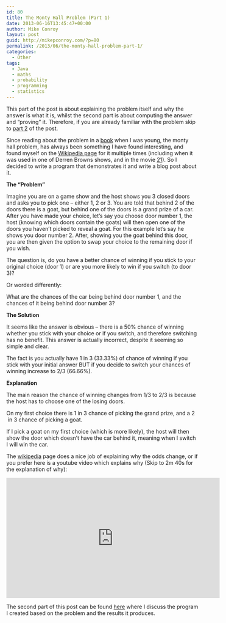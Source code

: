 ```yaml
---
id: 80
title: The Monty Hall Problem (Part 1)
date: 2013-06-16T13:45:47+00:00
author: Mike Conroy
layout: post
guid: http://mikepconroy.com/?p=80
permalink: /2013/06/the-monty-hall-problem-part-1/
categories:
  - Other
tags:
  - Java
  - maths
  - probability
  - programming
  - statistics
---
```

This part of the post is about explaining the problem itself and why the answer is what it is, whilst the second part is about computing the answer and &#8220;proving&#8221; it. Therefore, if you are already familiar with the problem skip to [part 2](http://mikepconroy.com/?p=97 "part 2") of the post.

Since reading about the problem in a <a title="book" href="http://en.wikipedia.org/wiki/The_Curious_Incident_of_the_Dog_in_the_Night-Time" target="_blank">book</a> when I was young, the monty hall problem, has always been something I have found interesting, and found myself on the <a title="Wikipedia page" href="http://en.wikipedia.org/wiki/Monty_Hall_problem" target="_blank">Wikipedia page</a> for it multiple times (including when it was used in one of Derren Browns shows, and in the movie <a title="21" href="http://en.wikipedia.org/wiki/21_(2008_film)" target="_blank">21</a>). So I decided to write a program that demonstrates it and write a blog post about it.

**The &#8220;Problem&#8221;**

Imagine you are on a game show and the host shows you 3 closed doors and asks you to pick one &#8211; either 1, 2 or 3. You are told that behind 2 of the doors there is a goat, but behind one of the doors is a grand prize of a car. After you have made your choice, let&#8217;s say you choose door number 1, the host (knowing which doors contain the goats) will then open one of the doors you haven&#8217;t picked to reveal a goat. For this example let&#8217;s say he shows you door number 2. After, showing you the goat behind this door, you are then given the option to swap your choice to the remaining door if you wish.

The question is, do you have a better chance of winning if you stick to your original choice (door 1) or are you more likely to win if you switch (to door 3)?
  
Or worded differently:
  
What are the chances of the car being behind door number 1, and the chances of it being behind door number 3?

**The Solution**

It seems like the answer is obvious &#8211; there is a 50% chance of winning whether you stick with your choice or if you switch, and therefore switching has no benefit. This answer is actually incorrect, despite it seeming so simple and clear.

The fact is you actually have 1 in 3 (33.33%) of chance of winning if you stick with your initial answer BUT if you decide to switch your chances of winning increase to 2/3 (66.66%).

**Explanation**

The main reason the chance of winning changes from 1/3 to 2/3 is because the host has to choose one of the losing doors.
  
On my first choice there is 1 in 3 chance of picking the grand prize, and a 2  in 3 chance of picking a goat.
  
If I pick a goat on my first choice (which is more likely), the host will then show the door which doesn&#8217;t have the car behind it, meaning when I switch I will win the car.

The <a title="Wikipedia page" href="http://en.wikipedia.org/wiki/Monty_Hall_problem#.27The_Economist.27" target="_blank">wikipedia</a> page does a nice job of explaining why the odds change, or if you prefer here is a youtube video which explains why (Skip to 2m 40s for the explanation of why):

<iframe width="560" height="315" src="https://www.youtube.com/embed/mhlc7peGlGg" frameborder="0" allow="accelerometer; autoplay; encrypted-media; gyroscope; picture-in-picture" allowfullscreen></iframe>

The second part of this post can be found [here](http://mikepconroy.com/?p=97 "here.") where I discuss the program I created based on the problem and the results it produces.

&nbsp;
